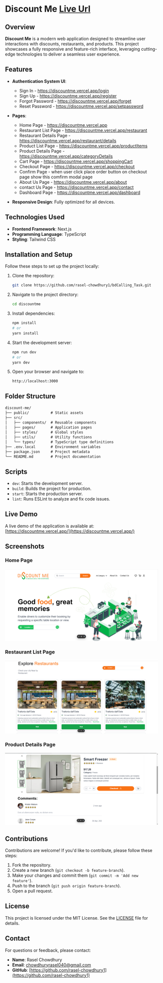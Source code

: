 # Discount Me      [Live Url](https://discountme.vercel.app)    

## Overview
**Discount Me** is a modern web application designed to streamline user interactions with discounts, restaurants, and products. This project showcases a fully responsive and feature-rich interface, leveraging cutting-edge technologies to deliver a seamless user experience.

## Features
- **Authentication System UI**: 
  - Sign In - https://discountme.vercel.app/login
  - Sign Up - https://discountme.vercel.app/register
  - Forgot Password - https://discountme.vercel.app/forget
  - Reset Password - https://discountme.vercel.app/setpassword

- **Pages**:
  - Home Page - https://discountme.vercel.app
  - Restaurant List Page - https://discountme.vercel.app/restaurant
  - Restaurant Details Page - https://discountme.vercel.app/restaurant/details
  - Product List Page - https://discountme.vercel.app/productItems
  - Product Details Page - https://discountme.vercel.app/categoryDetails
  - Cart Page - https://discountme.vercel.app/shoppingCart
  - Checkout Page - https://discountme.vercel.app/checkout
  - Confirm Page - when user click place order button on checkout page show this comfirm modal page
  - About Us Page - https://discountme.vercel.app/about
  - contact Us Page - https://discountme.vercel.app/contact
  - Dashboard Page - https://discountme.vercel.app/dashboard

- **Responsive Design**: Fully optimized for all devices.

## Technologies Used
- **Frontend Framework**: Next.js
- **Programming Language**: TypeScript
- **Styling**: Tailwind CSS

## Installation and Setup
Follow these steps to set up the project locally:

1. Clone the repository:
   ```bash
   git clone https://github.com/rasel-chowdhury1/bdCalling_Task.git
   ```

2. Navigate to the project directory:
   ```bash
   cd discountme
   ```

3. Install dependencies:
   ```bash
   npm install
   # or
   yarn install
   ```

4. Start the development server:
   ```bash
   npm run dev
   # or
   yarn dev
   ```

5. Open your browser and navigate to:
   ```
   http://localhost:3000
   ```

## Folder Structure
```
discount-me/
├── public/          # Static assets
├── src/
│   ├── components/  # Reusable components
│   ├── pages/       # Application pages
│   ├── styles/      # Global styles
│   ├── utils/       # Utility functions
│   └── types/       # TypeScript type definitions
├── .env.local       # Environment variables
├── package.json     # Project metadata
└── README.md        # Project documentation
```

## Scripts
- `dev`: Starts the development server.
- `build`: Builds the project for production.
- `start`: Starts the production server.
- `lint`: Runs ESLint to analyze and fix code issues.

## Live Demo
A live demo of the application is available at: [https://discountme.vercel.app/](https://discountme.vercel.app/)

## Screenshots
### Home Page
![Home Page](public/assets/HomePage.png)

### Restaurant List Page
![Restaurant List Page](public/assets/Restaurant.png)

### Product Details Page
![Product Details Page](public/assets/ProductDetails.png)

## Contributions
Contributions are welcome! If you'd like to contribute, please follow these steps:

1. Fork the repository.
2. Create a new branch (`git checkout -b feature-branch`).
3. Make your changes and commit them (`git commit -m 'Add new feature'`).
4. Push to the branch (`git push origin feature-branch`).
5. Open a pull request.

## License
This project is licensed under the MIT License. See the [LICENSE](./LICENSE) file for details.

## Contact
For questions or feedback, please contact:
- **Name**: Rasel Chowdhury
- **Email**: chowdhuryrasel040@gmail.com
- **GitHub**: [https://github.com/rasel-chowdhury1](https://github.com/rasel-chowdhury1)

